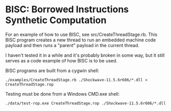 # BISC: Borrowed Instructions Synthetic Computation

For an example of how to use BISC, see src/CreateThreadStage.rb. This
BISC program creates a new thread to run an embedded machine code
payload and then runs a "parent" payload in the current thread.

I haven't tested it in a while and it's probably broken in some way,
but it still serves as a code example of how BISC is to be used.

BISC programs are built from a cygwin shell:

    ./examples/CreateThreadStage.rb ./Shockwave-11.5.6r606/*.dll > CreateThreadStage.rop

Testing must be done from a Windows CMD.exe shell:

    ./data/test-rop.exe CreateThreadStage.rop ./Shockwave-11.5.6r606/*.dll
